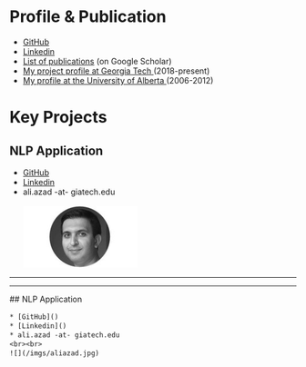 # Profile & Publication

* [GitHub](https://github.com/a-azad)
* [Linkedin](https://www.linkedin.com/in/aliazad/)
* [List of publications](https://goo.gl/Y2grlj) (on Google Scholar)
* [My project profile at Georgia Tech ](https://gatech-csm.symplicity.com/profiles/aliazad)(2018-present)
* [My profile at the University of Alberta ](https://sites.ualberta.ca/~azad1)(2006-2012)

# Key Projects

## NLP Application

  * [GitHub]()
  * [Linkedin]()
  * ali.azad -at- giatech.edu
  <br><br>
  ![](/imgs/aliazad.jpg)
-------
<hr>
  ## NLP Application

    * [GitHub]()
    * [Linkedin]()
    * ali.azad -at- giatech.edu
    <br><br>
    ![](/imgs/aliazad.jpg)
